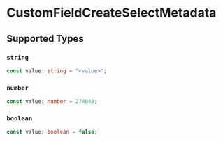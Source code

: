 # CustomFieldCreateSelectMetadata


## Supported Types

### `string`

```typescript
const value: string = "<value>";
```

### `number`

```typescript
const value: number = 274048;
```

### `boolean`

```typescript
const value: boolean = false;
```

